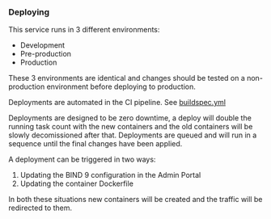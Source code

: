 ### Deploying

This service runs in 3 different environments:

- Development
- Pre-production
- Production

These 3 environments are identical and changes should be tested on a non-production environment before deploying to production.

Deployments are automated in the CI pipeline. See [buildspec.yml](./buildspec.yml)

Deployments are designed to be zero downtime, a deploy will double the running task count with the new containers and the old containers will be slowly decomissioned after that.
Deployments are queued and will run in a sequence until the final changes have been applied.

A deployment can be triggered in two ways:

1. Updating the BIND 9 configuration in the Admin Portal
2. Updating the container Dockerfile

In both these situations new containers will be created and the traffic will be redirected to them.
